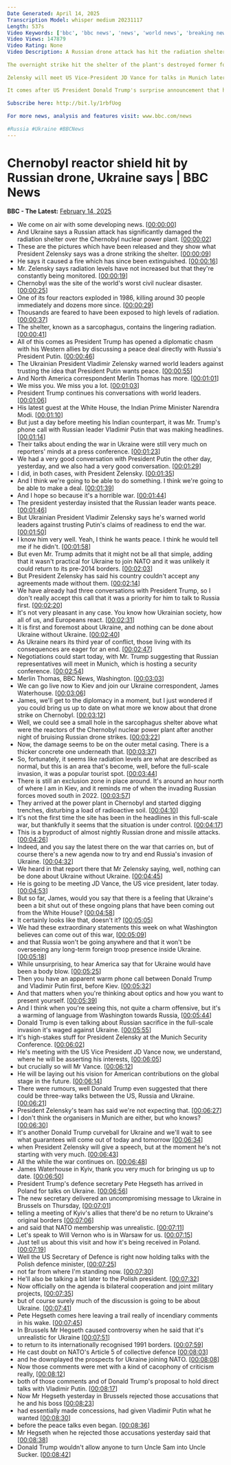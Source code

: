 ```yaml
---
Date Generated: April 14, 2025
Transcription Model: whisper medium 20231117
Length: 537s
Video Keywords: ['bbc', 'bbc news', 'news', 'world news', 'breaking news', 'us news', 'world', 'america', 'usa', 'usa news', 'india news']
Video Views: 147879
Video Rating: None
Video Description: A Russian drone attack has hit the radiation shelter over the damaged reactor at the Chernobyl nuclear power plant, Ukrainian President Volodymyr Zelensky has said.
 
The overnight strike hit the shelter of the plant's destroyed former fourth power unit, causing a fire that has since been extinguished, he added. Russia has not yet commented.
 
Zelensky will meet US Vice-President JD Vance for talks in Munich later, with the war expected to dominate a meeting of world leaders.
 
It comes after US President Donald Trump's surprise announcement that he and Putin had agreed in a phone call to begin talks to end the war.
 
Subscribe here: http://bit.ly/1rbfUog
 
For more news, analysis and features visit: www.bbc.com/news
 
#Russia #Ukraine #BBCNews
---
```


# Chernobyl reactor shield hit by Russian drone, Ukraine says | BBC News
**BBC - The Latest:** [February 14, 2025](https://www.youtube.com/watch?v=UHuoVcDkBuU)
*  We come on air with some developing news. [[00:00:00](https://www.youtube.com/watch?v=UHuoVcDkBuU&t=0.0s)]
*  And Ukraine says a Russian attack has significantly damaged the radiation shelter over the Chernobyl nuclear power plant. [[00:00:02](https://www.youtube.com/watch?v=UHuoVcDkBuU&t=2.0s)]
*  These are the pictures which have been released and they show what President Zelensky says was a drone striking the shelter. [[00:00:09](https://www.youtube.com/watch?v=UHuoVcDkBuU&t=9.5s)]
*  He says it caused a fire which has since been extinguished. [[00:00:16](https://www.youtube.com/watch?v=UHuoVcDkBuU&t=16.0s)]
*  Mr. Zelensky says radiation levels have not increased but that they're constantly being monitored. [[00:00:19](https://www.youtube.com/watch?v=UHuoVcDkBuU&t=19.5s)]
*  Chernobyl was the site of the world's worst civil nuclear disaster. [[00:00:25](https://www.youtube.com/watch?v=UHuoVcDkBuU&t=25.5s)]
*  One of its four reactors exploded in 1986, killing around 30 people immediately and dozens more since. [[00:00:29](https://www.youtube.com/watch?v=UHuoVcDkBuU&t=29.5s)]
*  Thousands are feared to have been exposed to high levels of radiation. [[00:00:37](https://www.youtube.com/watch?v=UHuoVcDkBuU&t=37.0s)]
*  The shelter, known as a sarcophagus, contains the lingering radiation. [[00:00:41](https://www.youtube.com/watch?v=UHuoVcDkBuU&t=41.0s)]
*  All of this comes as President Trump has opened a diplomatic chasm with his Western allies by discussing a peace deal directly with Russia's President Putin. [[00:00:46](https://www.youtube.com/watch?v=UHuoVcDkBuU&t=46.0s)]
*  The Ukrainian President Vladimir Zelensky warned world leaders against trusting the idea that President Putin wants peace. [[00:00:55](https://www.youtube.com/watch?v=UHuoVcDkBuU&t=55.5s)]
*  And North America correspondent Merlin Thomas has more. [[00:01:01](https://www.youtube.com/watch?v=UHuoVcDkBuU&t=61.5s)]
*  We miss you. We miss you a lot. [[00:01:03](https://www.youtube.com/watch?v=UHuoVcDkBuU&t=63.5s)]
*  President Trump continues his conversations with world leaders. [[00:01:06](https://www.youtube.com/watch?v=UHuoVcDkBuU&t=66.5s)]
*  His latest guest at the White House, the Indian Prime Minister Narendra Modi. [[00:01:10](https://www.youtube.com/watch?v=UHuoVcDkBuU&t=70.5s)]
*  But just a day before meeting his Indian counterpart, it was Mr. Trump's phone call with Russian leader Vladimir Putin that was making headlines. [[00:01:14](https://www.youtube.com/watch?v=UHuoVcDkBuU&t=74.5s)]
*  Their talks about ending the war in Ukraine were still very much on reporters' minds at a press conference. [[00:01:23](https://www.youtube.com/watch?v=UHuoVcDkBuU&t=83.0s)]
*  We had a very good conversation with President Putin the other day, yesterday, and we also had a very good conversation. [[00:01:29](https://www.youtube.com/watch?v=UHuoVcDkBuU&t=89.0s)]
*  I did, in both cases, with President Zelensky. [[00:01:35](https://www.youtube.com/watch?v=UHuoVcDkBuU&t=95.0s)]
*  And I think we're going to be able to do something. I think we're going to be able to make a deal. [[00:01:39](https://www.youtube.com/watch?v=UHuoVcDkBuU&t=99.0s)]
*  And I hope so because it's a horrible war. [[00:01:44](https://www.youtube.com/watch?v=UHuoVcDkBuU&t=104.0s)]
*  The president yesterday insisted that the Russian leader wants peace. [[00:01:46](https://www.youtube.com/watch?v=UHuoVcDkBuU&t=106.0s)]
*  But Ukrainian President Vladimir Zelensky says he's warned world leaders against trusting Putin's claims of readiness to end the war. [[00:01:50](https://www.youtube.com/watch?v=UHuoVcDkBuU&t=110.5s)]
*  I know him very well. Yeah, I think he wants peace. I think he would tell me if he didn't. [[00:01:58](https://www.youtube.com/watch?v=UHuoVcDkBuU&t=118.5s)]
*  But even Mr. Trump admits that it might not be all that simple, adding that it wasn't practical for Ukraine to join NATO and it was unlikely it could return to its pre-2014 borders. [[00:02:03](https://www.youtube.com/watch?v=UHuoVcDkBuU&t=123.5s)]
*  But President Zelensky has said his country couldn't accept any agreements made without them. [[00:02:14](https://www.youtube.com/watch?v=UHuoVcDkBuU&t=134.5s)]
*  We have already had three conversations with President Trump, so I don't really accept this call that it was a priority for him to talk to Russia first. [[00:02:20](https://www.youtube.com/watch?v=UHuoVcDkBuU&t=140.0s)]
*  It's not very pleasant in any case. You know how Ukrainian society, how all of us, and Europeans react. [[00:02:31](https://www.youtube.com/watch?v=UHuoVcDkBuU&t=151.0s)]
*  It is first and foremost about Ukraine, and nothing can be done about Ukraine without Ukraine. [[00:02:40](https://www.youtube.com/watch?v=UHuoVcDkBuU&t=160.0s)]
*  As Ukraine nears its third year of conflict, those living with its consequences are eager for an end. [[00:02:47](https://www.youtube.com/watch?v=UHuoVcDkBuU&t=167.5s)]
*  Negotiations could start today, with Mr. Trump suggesting that Russian representatives will meet in Munich, which is hosting a security conference. [[00:02:54](https://www.youtube.com/watch?v=UHuoVcDkBuU&t=174.5s)]
*  Merlin Thomas, BBC News, Washington. [[00:03:03](https://www.youtube.com/watch?v=UHuoVcDkBuU&t=183.5s)]
*  We can go live now to Kiev and join our Ukraine correspondent, James Waterhouse. [[00:03:06](https://www.youtube.com/watch?v=UHuoVcDkBuU&t=186.5s)]
*  James, we'll get to the diplomacy in a moment, but I just wondered if you could bring us up to date on what more we know about that drone strike on Chernobyl. [[00:03:12](https://www.youtube.com/watch?v=UHuoVcDkBuU&t=192.0s)]
*  Well, we could see a small hole in the sarcophagus shelter above what were the reactors of the Chernobyl nuclear power plant after another night of bruising Russian drone strikes. [[00:03:22](https://www.youtube.com/watch?v=UHuoVcDkBuU&t=202.0s)]
*  Now, the damage seems to be on the outer metal casing. There is a thicker concrete one underneath that. [[00:03:37](https://www.youtube.com/watch?v=UHuoVcDkBuU&t=217.5s)]
*  So, fortunately, it seems like radiation levels are what are described as normal, but this is an area that's become, well, before the full-scale invasion, it was a popular tourist spot. [[00:03:44](https://www.youtube.com/watch?v=UHuoVcDkBuU&t=224.5s)]
*  There is still an exclusion zone in place around. It's around an hour north of where I am in Kiev, and it reminds me of when the invading Russian forces moved south in 2022. [[00:03:57](https://www.youtube.com/watch?v=UHuoVcDkBuU&t=237.0s)]
*  They arrived at the power plant in Chernobyl and started digging trenches, disturbing a load of radioactive soil. [[00:04:10](https://www.youtube.com/watch?v=UHuoVcDkBuU&t=250.0s)]
*  It's not the first time the site has been in the headlines in this full-scale war, but thankfully it seems that the situation is under control. [[00:04:17](https://www.youtube.com/watch?v=UHuoVcDkBuU&t=257.5s)]
*  This is a byproduct of almost nightly Russian drone and missile attacks. [[00:04:26](https://www.youtube.com/watch?v=UHuoVcDkBuU&t=266.5s)]
*  Indeed, and you say the latest there on the war that carries on, but of course there's a new agenda now to try and end Russia's invasion of Ukraine. [[00:04:32](https://www.youtube.com/watch?v=UHuoVcDkBuU&t=272.5s)]
*  We heard in that report there that Mr Zelensky saying, well, nothing can be done about Ukraine without Ukraine. [[00:04:45](https://www.youtube.com/watch?v=UHuoVcDkBuU&t=285.0s)]
*  He is going to be meeting JD Vance, the US vice president, later today. [[00:04:53](https://www.youtube.com/watch?v=UHuoVcDkBuU&t=293.0s)]
*  But so far, James, would you say that there is a feeling that Ukraine's been a bit shut out of these ongoing plans that have been coming out from the White House? [[00:04:58](https://www.youtube.com/watch?v=UHuoVcDkBuU&t=298.0s)]
*  It certainly looks like that, doesn't it? [[00:05:05](https://www.youtube.com/watch?v=UHuoVcDkBuU&t=305.5s)]
*  We had these extraordinary statements this week on what Washington believes can come out of this war, [[00:05:09](https://www.youtube.com/watch?v=UHuoVcDkBuU&t=309.5s)]
*  and that Russia won't be going anywhere and that it won't be overseeing any long-term foreign troop presence inside Ukraine. [[00:05:18](https://www.youtube.com/watch?v=UHuoVcDkBuU&t=318.5s)]
*  While unsurprising, to hear America say that for Ukraine would have been a body blow. [[00:05:25](https://www.youtube.com/watch?v=UHuoVcDkBuU&t=325.5s)]
*  Then you have an apparent warm phone call between Donald Trump and Vladimir Putin first, before Kiev. [[00:05:32](https://www.youtube.com/watch?v=UHuoVcDkBuU&t=332.0s)]
*  And that matters when you're thinking about optics and how you want to present yourself. [[00:05:39](https://www.youtube.com/watch?v=UHuoVcDkBuU&t=339.0s)]
*  And I think when you're seeing this, not quite a charm offensive, but it's a warming of language from Washington towards Russia, [[00:05:44](https://www.youtube.com/watch?v=UHuoVcDkBuU&t=344.0s)]
*  Donald Trump is even talking about Russian sacrifice in the full-scale invasion it's waged against Ukraine. [[00:05:55](https://www.youtube.com/watch?v=UHuoVcDkBuU&t=355.5s)]
*  It's high-stakes stuff for President Zelensky at the Munich Security Conference. [[00:06:02](https://www.youtube.com/watch?v=UHuoVcDkBuU&t=362.5s)]
*  He's meeting with the US Vice President JD Vance now, we understand, where he will be asserting his interests, [[00:06:05](https://www.youtube.com/watch?v=UHuoVcDkBuU&t=365.5s)]
*  but crucially so will Mr Vance. [[00:06:12](https://www.youtube.com/watch?v=UHuoVcDkBuU&t=372.5s)]
*  He will be laying out his vision for American contributions on the global stage in the future. [[00:06:14](https://www.youtube.com/watch?v=UHuoVcDkBuU&t=374.5s)]
*  There were rumours, well Donald Trump even suggested that there could be three-way talks between the US, Russia and Ukraine. [[00:06:21](https://www.youtube.com/watch?v=UHuoVcDkBuU&t=381.0s)]
*  President Zelensky's team has said we're not expecting that. [[00:06:27](https://www.youtube.com/watch?v=UHuoVcDkBuU&t=387.0s)]
*  I don't think the organisers in Munich are either, but who knows? [[00:06:30](https://www.youtube.com/watch?v=UHuoVcDkBuU&t=390.0s)]
*  It's another Donald Trump curveball for Ukraine and we'll wait to see what guarantees will come out of today and tomorrow [[00:06:34](https://www.youtube.com/watch?v=UHuoVcDkBuU&t=394.0s)]
*  when President Zelensky will give a speech, but at the moment he's not starting with very much. [[00:06:43](https://www.youtube.com/watch?v=UHuoVcDkBuU&t=403.0s)]
*  All the while the war continues on. [[00:06:48](https://www.youtube.com/watch?v=UHuoVcDkBuU&t=408.5s)]
*  James Waterhouse in Kyiv, thank you very much for bringing us up to date. [[00:06:50](https://www.youtube.com/watch?v=UHuoVcDkBuU&t=410.5s)]
*  President Trump's defence secretary Pete Hegseth has arrived in Poland for talks on Ukraine. [[00:06:56](https://www.youtube.com/watch?v=UHuoVcDkBuU&t=416.5s)]
*  The new secretary delivered an uncompromising message to Ukraine in Brussels on Thursday, [[00:07:01](https://www.youtube.com/watch?v=UHuoVcDkBuU&t=421.5s)]
*  telling a meeting of Kyiv's allies that there'd be no return to Ukraine's original borders [[00:07:06](https://www.youtube.com/watch?v=UHuoVcDkBuU&t=426.5s)]
*  and said that NATO membership was unrealistic. [[00:07:11](https://www.youtube.com/watch?v=UHuoVcDkBuU&t=431.5s)]
*  Let's speak to Will Vernon who is in Warsaw for us. [[00:07:15](https://www.youtube.com/watch?v=UHuoVcDkBuU&t=435.0s)]
*  Just tell us about this visit and how it's being received in Poland. [[00:07:19](https://www.youtube.com/watch?v=UHuoVcDkBuU&t=439.0s)]
*  Well the US Secretary of Defence is right now holding talks with the Polish defence minister, [[00:07:25](https://www.youtube.com/watch?v=UHuoVcDkBuU&t=445.0s)]
*  not far from where I'm standing now. [[00:07:30](https://www.youtube.com/watch?v=UHuoVcDkBuU&t=450.0s)]
*  He'll also be talking a bit later to the Polish president. [[00:07:32](https://www.youtube.com/watch?v=UHuoVcDkBuU&t=452.0s)]
*  Now officially on the agenda is bilateral cooperation and joint military projects, [[00:07:35](https://www.youtube.com/watch?v=UHuoVcDkBuU&t=455.0s)]
*  but of course surely much of the discussion is going to be about Ukraine. [[00:07:41](https://www.youtube.com/watch?v=UHuoVcDkBuU&t=461.0s)]
*  Pete Hegseth comes here leaving a trail really of incendiary comments in his wake. [[00:07:45](https://www.youtube.com/watch?v=UHuoVcDkBuU&t=465.0s)]
*  In Brussels Mr Hegseth caused controversy when he said that it's unrealistic for Ukraine [[00:07:51](https://www.youtube.com/watch?v=UHuoVcDkBuU&t=471.0s)]
*  to return to its internationally recognised 1991 borders. [[00:07:59](https://www.youtube.com/watch?v=UHuoVcDkBuU&t=479.0s)]
*  He cast doubt on NATO's Article 5 of collective defence [[00:08:03](https://www.youtube.com/watch?v=UHuoVcDkBuU&t=483.0s)]
*  and he downplayed the prospects for Ukraine joining NATO. [[00:08:08](https://www.youtube.com/watch?v=UHuoVcDkBuU&t=488.5s)]
*  Now those comments were met with a kind of cacophony of criticism really, [[00:08:12](https://www.youtube.com/watch?v=UHuoVcDkBuU&t=492.5s)]
*  both of those comments and of Donald Trump's proposal to hold direct talks with Vladimir Putin. [[00:08:17](https://www.youtube.com/watch?v=UHuoVcDkBuU&t=497.5s)]
*  Now Mr Hegseth yesterday in Brussels rejected those accusations that he and his boss [[00:08:23](https://www.youtube.com/watch?v=UHuoVcDkBuU&t=503.5s)]
*  had essentially made concessions, had given Vladimir Putin what he wanted [[00:08:30](https://www.youtube.com/watch?v=UHuoVcDkBuU&t=510.5s)]
*  before the peace talks even began. [[00:08:36](https://www.youtube.com/watch?v=UHuoVcDkBuU&t=516.0s)]
*  Mr Hegseth when he rejected those accusations yesterday said that [[00:08:38](https://www.youtube.com/watch?v=UHuoVcDkBuU&t=518.0s)]
*  Donald Trump wouldn't allow anyone to turn Uncle Sam into Uncle Sucker. [[00:08:42](https://www.youtube.com/watch?v=UHuoVcDkBuU&t=522.0s)]
